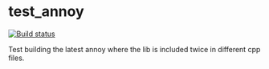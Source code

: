 # test_annoy

[![Build status](https://ci.appveyor.com/api/projects/status/qgeidvnfqxke49j1/branch/master?svg=true)](https://ci.appveyor.com/project/bldrvnlw/test-annoy/branch/master)


Test building the latest annoy where the lib is included twice in different cpp files.
